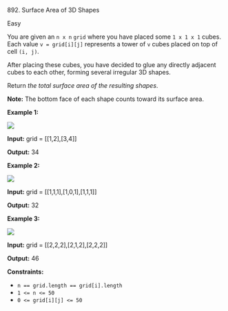 892\. Surface Area of 3D Shapes

Easy

You are given an `n x n` `grid` where you have placed some `1 x 1 x 1` cubes. Each value `v = grid[i][j]` represents a tower of `v` cubes placed on top of cell `(i, j)`.

After placing these cubes, you have decided to glue any directly adjacent cubes to each other, forming several irregular 3D shapes.

Return _the total surface area of the resulting shapes_.

**Note:** The bottom face of each shape counts toward its surface area.

**Example 1:**

![](https://assets.leetcode.com/uploads/2021/01/08/tmp-grid2.jpg)

**Input:** grid = [[1,2],[3,4]]

**Output:** 34

**Example 2:**

![](https://assets.leetcode.com/uploads/2021/01/08/tmp-grid4.jpg)

**Input:** grid = [[1,1,1],[1,0,1],[1,1,1]]

**Output:** 32

**Example 3:**

![](https://assets.leetcode.com/uploads/2021/01/08/tmp-grid5.jpg)

**Input:** grid = [[2,2,2],[2,1,2],[2,2,2]]

**Output:** 46

**Constraints:**

*   `n == grid.length == grid[i].length`
*   `1 <= n <= 50`
*   `0 <= grid[i][j] <= 50`